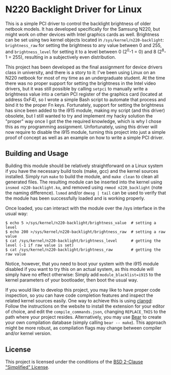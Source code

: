 # N220 Backlight Driver for Linux

This is a simple PCI driver to control the backlight brightness of older netbook models. It has
developed specifically for the Samsung N220, but might work on other devices with Intel graphics
cards as well. Brightness can be set using two kernel objects located in
`/sys/kernel/n220-backlight`: `brightness_raw` for setting the brightness to any value between 0 and
255, and `brightness_level` for setting it to a level between 0 (2<sup>0</sup>-1 = 0) and
8 (2<sup>8</sup>-1 = 255), resulting in a subjectively even distribution.

This project has been developed as the final assignment for device drivers class in university, and
there is a story to it: I've been using Linux on an N220 netbook for most of my time as an
undergraduate student. At the time there was no proper support for setting the brightness in the
Intel video drivers, but it was still possible by calling `setpci` to manually write a brightness
value into a certain PCI register of the graphics card (located at address 0xF4),
so I wrote a simple Bash script to automate that process and bind it to the proper Fn keys.
Fortunately, support for setting the
brightness has since been added to the i915 module, making my script (and this driver) obsolete,
but I still wanted to try and implement my hacky solution the "proper" way once I got the the
required knowledge, which is why I chose this as my programming assignment. Unfortunately, using
this driver will now require to disable the i915 module, turning this project into just a simple
proof of concept as well as an example on how to write a simple PCI driver.


## Building and Usage

Building this module should be relatively straightforward on a Linux system if you have the
necessary build tools (make, gcc) and the kernel sources installed. Simply run `make` to build the
module, and `make clean` to clean all generated files. The resulting module can be inserted into the
kernel using `insmod n220-backlight.ko`, and removed using `rmmod n220_backlight` (note the naming
difference). `lsmod` and/or `dmesg | tail` can be used to verify that the module has been
successfully loaded and is working properly.

Once loaded, you can interact with the module over the /sys interface in the usual way:
```
$ echo 5 >/sys/kernel/n220-backlight/brightness_value  # setting a level
$ echo 200 >/sys/kernel/n220-backlight/brightness_raw  # setting a raw value
$ cat /sys/kernel/n220-backlight/brightness_level      # getting the level (-1 if raw value is set)
$ cat /sys/kernel/n220-backlight/brightness_raw        # getting the raw value
```

Notice, however, that you need to boot your system with the i915 module disabled if you want to try
this on an actual system, as this module will simply have no effect otherwise: Simply add
`module_blacklist=i915` to the kernel parameters of your bootloader, then boot the usual way.

If you would like to develop this project, you may like to have proper code inspection, so you can
have code completion features and inspect the related kernel sources easily. One way to achieve this
is using [clangd](https://clangd.llvm.org/): Follow the instructions on the website to install the
extension for your editor of choice, and edit the `compile_commands.json`, changing `REPLACE_THIS`
to the path where your project resides. Alternatively, you may use
[Bear](https://github.com/rizsotto/Bear) to create your own compilation database (simply calling
`bear -- make`). This approach might be more robust, as compilation flags may change between
compiler and/or kernel version.


## License

This project is licensed under the conditions of the [BSD 2-Clause "Simplified" License](LICENSE).
